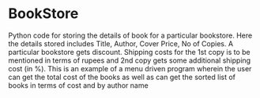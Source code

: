 # BookStore

Python code for storing the details of book for a particular bookstore. Here the details stored includes Title, Author, Cover Price, No of Copies. A particular bookstore gets discount. 
Shipping costs for the 1st copy is to be mentioned in terms of rupees and 2nd copy gets some additional shipping cost (in %).
This is an example of a menu driven program wherein the user can get the total cost of the books as well as can get the sorted list of books in terms of cost and by author name
